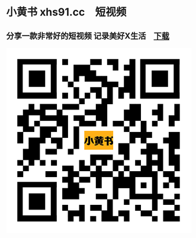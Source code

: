 # 小黄书 xhs91.cc　短视频　

## 分享一款非常好的短视频 记录美好X生活　[下载](https://cn2dl.xiaoquanapp.com/小黄书1300-1109.apk)

#### ![image](https://github.com/xhsbook/family/blob/main/xhs_share_qr.png?raw=true)
